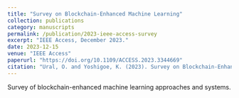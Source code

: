 ```yaml
---
title: "Survey on Blockchain-Enhanced Machine Learning"
collection: publications
category: manuscripts
permalink: /publication/2023-ieee-access-survey
excerpt: "IEEE Access, December 2023."
date: 2023-12-15
venue: "IEEE Access"
paperurl: "https://doi.org/10.1109/ACCESS.2023.3344669"
citation: "Ural, O. and Yoshigoe, K. (2023). Survey on Blockchain-Enhanced Machine Learning. IEEE Access, 145331–145362. DOI: 10.1109/ACCESS.2023.3344669."
---
```


Survey of blockchain-enhanced machine learning approaches and systems.

